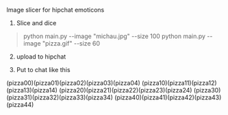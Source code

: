 Image slicer for hipchat emoticons


1. Slice and dice

> python main.py --image "michau.jpg" --size 100
> python main.py --image "pizza.gif" --size 60

2. upload to hipchat

3. Put to chat like this

(pizza00)(pizza01)(pizza02)(pizza03)(pizza04)
(pizza10)(pizza11)(pizza12)(pizza13)(pizza14)
(pizza20)(pizza21)(pizza22)(pizza23)(pizza24)
(pizza30)(pizza31)(pizza32)(pizza33)(pizza34)
(pizza40)(pizza41)(pizza42)(pizza43)(pizza44)

